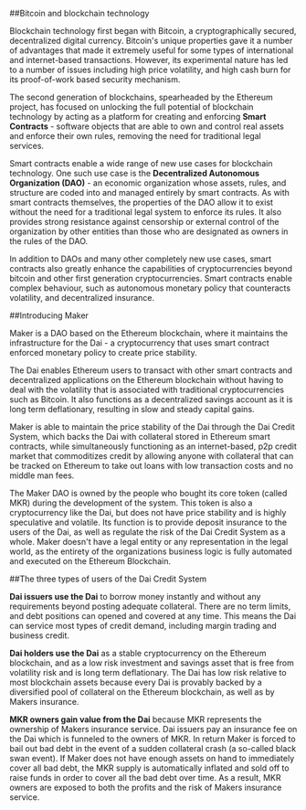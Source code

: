 ##Bitcoin and blockchain technology

Blockchain technology first began with Bitcoin, a cryptographically secured, decentralized digital currency. Bitcoin's unique properties gave it a number of advantages that made it extremely useful for some types of international and internet-based transactions. However, its experimental nature has led to a number of issues including high price volatility, and high cash burn for its proof-of-work based security mechanism.

The second generation of blockchains, spearheaded by the Ethereum project, has focused on unlocking the full potential of blockchain technology by acting as a platform for creating and enforcing **Smart Contracts** - software objects that are able to own and control real assets and enforce their own rules, removing the need for traditional legal services.

Smart contracts enable a wide range of new use cases for blockchain technology. One such use case is the **Decentralized Autonomous Organization (DAO)** - an economic organization whose assets, rules, and structure are coded into and managed entirely by smart contracts. As with smart contracts themselves, the properties of the DAO allow it to exist without the need for a traditional legal system to enforce its rules. It also provides strong resistance against censorship or external control of the organization by other entities than those who are designated as owners in the rules of the DAO.

In addition to DAOs and many other completely new use cases, smart contracts also greatly enhance the capabilities of cryptocurrencies beyond bitcoin and other first generation cryptocurrencies. Smart contracts enable complex behaviour, such as autonomous monetary policy that counteracts volatility, and decentralized insurance.

##Introducing Maker

Maker is a DAO based on the Ethereum blockchain, where it maintains the infrastructure for the Dai - a cryptocurrency that uses smart contract enforced monetary policy to create price stability.

The Dai enables Ethereum users to transact with other smart contracts and decentralized applications on the Ethereum blockchain without having to deal with the volatility that is associated with traditional cryptocurrencies such as Bitcoin. It also functions as a decentralized savings account as it is long term deflationary, resulting in slow and steady capital gains.

Maker is able to maintain the price stability of the Dai through the Dai Credit System, which backs the Dai with collateral stored in Ethereum smart contracts, while simultaneously functioning as an internet-based, p2p credit market that commoditizes credit by allowing anyone with collateral that can be tracked on Ethereum to take out loans with low transaction costs and no middle man fees.

The Maker DAO is owned by the people who bought its core token (called MKR) during the development of the system. This token is also a cryptocurrency like the Dai, but does not have price stability and is highly speculative and volatile. Its function is to provide deposit insurance to the users of the Dai, as well as regulate the risk of the Dai Credit System as a whole. Maker doesn't have a legal entity or any representation in the legal world, as the entirety of the organizations business logic is fully automated and executed on the Ethereum Blockchain.

##The three types of users of the Dai Credit System

**Dai issuers use the Dai** to borrow money instantly and without any requirements beyond posting adequate collateral. There are no term limits, and debt positions can opened and covered at any time. This means the Dai can service most types of credit demand, including margin trading and business credit.

**Dai holders use the Dai** as a stable cryptocurrency on the Ethereum blockchain, and as a low risk investment and savings asset that is free from volatility risk and is long term deflationary. The Dai has low risk relative to most blockchain assets because every Dai is provably backed by a diversified pool of collateral on the Ethereum blockchain, as well as by Makers insurance.

**MKR owners gain value from the Dai** because MKR represents the ownership of Makers insurance service. Dai issuers pay an insurance fee on the Dai which is funneled to the owners of MKR. In return Maker is forced to bail out bad debt in the event of a sudden collateral crash (a so-called black swan event). If Maker does not have enough assets on hand to immediately cover all bad debt, the MKR supply is automatically inflated and sold off to raise funds in order to cover all the bad debt over time. As a result, MKR owners are exposed to both the profits and the risk of Makers insurance service.
